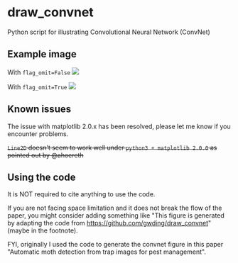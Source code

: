 # draw_convnet

Python script for illustrating Convolutional Neural Network (ConvNet)

## Example image
With `flag_omit=False`
![](https://raw.githubusercontent.com/gwding/draw_convnet/master/convnet_fig.png)

With `flag_omit=True`
![](https://raw.githubusercontent.com/gwding/draw_convnet/master/convnet_fig_with_omitted_channel.png)


## Known issues
The issue with matplotlib 2.0.x has been resolved, please let me know if you encounter problems.

~~`Line2D` doesn't seem to work well under `python3 + matplotlib 2.0.0` as pointed out by @ahoereth~~

## Using the code
It is NOT required to cite anything to use the code.

If you are not facing space limitation and it does not break the flow of the paper, you might consider adding something like "This figure is generated by adapting the code from https://github.com/gwding/draw_convnet" (maybe in the footnote).

FYI, originally I used the code to generate the convnet figure in this paper "Automatic moth detection from trap images for pest management".
